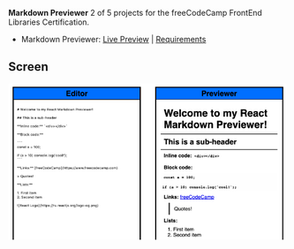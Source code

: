 **Markdown Previewer**
2 of 5 projects for the freeCodeCamp FrontEnd Libraries Certification.

- Markdown Previewer: [Live Preview](https://markdown-codecamp.surge.sh/) | [Requirements](https://www.freecodecamp.org/learn/front-end-libraries/front-end-libraries-projects/build-a-markdown-previewer)

## Screen

![](markdown.jpg)
